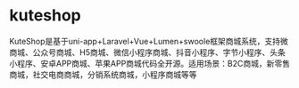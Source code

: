 # kuteshop
KuteShop是基于uni-app+Laravel+Vue+Lumen+swoole框架商城系统，支持微商城、公众号商城、H5商城、微信小程序商城、抖音小程序、字节小程序、头条小程序、安卓APP商城、苹果APP商城代码全开源。适用场景：B2C商城，新零售商城，社交电商商城，分销系统商城，小程序商城等等
